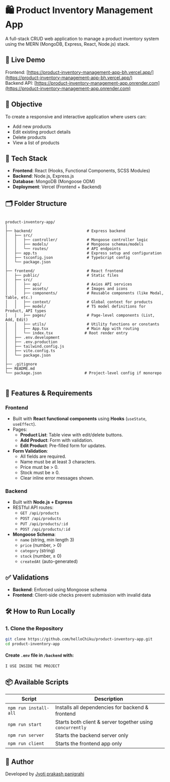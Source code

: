 # 🛍 Product Inventory Management App

A full-stack CRUD web application to manage a product inventory system using the MERN (MongoDB, Express, React, Node.js) stack.

## 🚀 Live Demo


Frontend: [https://product-inventory-management-app-bh.vercel.app/](https://product-inventory-management-app-bh.vercel.app/)  
Backend API: [https://product-inventory-management-app.onrender.com](https://product-inventory-management-app.onrender.com)

## 🎯 Objective

To create a responsive and interactive application where users can:
- Add new products
- Edit existing product details
- Delete products
- View a list of products

## 🧩 Tech Stack

- **Frontend**: React (Hooks, Functional Components, SCSS Modules)
- **Backend**: Node.js, Express.js
- **Database**: MongoDB (Mongoose ODM)
- **Deployment**: Vercel (Frontend + Backend)

## 🗂️ Folder Structure

```

product-inventory-app/
│
├── backend/                        # Express backend
│   ├── src/
│   │   ├── controller/             # Mongoose controller logic
│   │   ├── models/                 # Mongoose schemas/models
│   │   └── routes/                 # API endpoints
│   ├── app.ts                      # Express setup and configuration
│   ├── tsconfig.json               # TypeScript config
│   └── package.json
│
├── frontend/                       # React frontend
│   ├── public/                     # Static files
│   ├── src/
│   │   ├── api/                    # Axios API services
│   │   ├── assets/                 # Images and icons
│   │   ├── components/             # Reusable components (like Modal, Table, etc.)
│   │   ├── context/                # Global context for products
│   │   ├── model/                  # TS model definitions for Product, API types
│   │   ├── pages/                  # Page-level components (List, Add, Edit)
│   │   ├── utils/                  # Utility functions or constants
│   │   ├── App.tsx                 # Main App with routing
│   │   └── index.tsx              # Root render entry
│   ├── .env.development
│   ├── .env.production
│   ├── tailwind.config.js
│   ├── vite.config.ts
│   └── package.json
│
├── .gitignore
├── README.md
└── package.json                   # Project-level config if monorepo


````

## 🔧 Features & Requirements

### Frontend

- Built with **React functional components** using **Hooks** (`useState`, `useEffect`).
- Pages:
  - **Product List**: Table view with edit/delete buttons.
  - **Add Product**: Form with validation.
  - **Edit Product**: Pre-filled form for updates.
- **Form Validation**:
  - All fields are required.
  - Name must be at least 3 characters.
  - Price must be > 0.
  - Stock must be ≥ 0.
  - Clear inline error messages shown.

### Backend

- Built with **Node.js + Express**
- RESTful API routes:
  - `GET /api/products`
  - `POST /api/products`
  - `PUT /api/products/:id`
  - `POST /api/products/:id`
- **Mongoose Schema**:
  - `name` (string, min length 3)
  - `price` (number, > 0)
  - `category` (string)
  - `stock` (number, ≥ 0)
  - `createdAt` (auto-generated)

## ✅ Validations

- **Backend**: Enforced using Mongoose schema
- **Frontend**: Client-side checks prevent submission with invalid data




## 🛠 How to Run Locally

### 1. Clone the Repository
```bash
git clone https://github.com/helloChiku/product-inventory-app.git
cd product-inventory-app
````



#### Create `.env` file in `/backend` with:

```env
I USE INSIDE THE PROJECT
```



## 📦 Available Scripts

| Script                | Description                                            |
|-----------------------|--------------------------------------------------------|
| `npm run install-all` | Installs all dependencies for backend & frontend       |
| `npm run start`       | Starts both client & server together using `concurrently` |
| `npm run server`      | Starts the backend server only                         |
| `npm run client`      | Starts the frontend app only                           |


## 📌 Author

Developed by [Jyoti prakash panigrahi](https://www.linkedin.com/in/your-profile)


